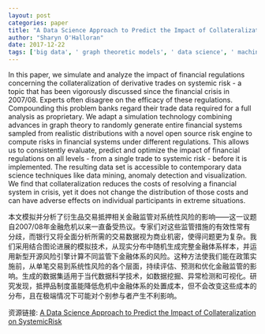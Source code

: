 ```yaml
---
layout: post
categories: paper
title: "A Data Science Approach to Predict the Impact of Collateralization on SystemicRisk"
author: "Sharyn O'Halloran"
date: 2017-12-22
tags: ['big data', ' graph theoretic models', ' data science', ' machine learning', ' Python', ' C  ', ' random graph generation', ' stochastic Linear Gauss-Markov model', ' Monte Carlo simulation', ' financial risk analytics', ' systemic risk', ' collateralizations', ' variation margin', ' initial margin', ' open source risk engine', ' financial regu']
---
```


In this paper, we simulate and analyze the impact of financial regulations concerning the collateralization of derivative trades on systemic risk - a topic that has been vigorously discussed since the financial crisis in 2007/08. Experts often disagree on the efficacy of these regulations. Compounding this problem banks regard their trade data required for a full analysis as proprietary. We adapt a simulation technology combining advances in graph theory to randomly generate entire financial systems sampled from realistic distributions with a novel open source risk engine to compute risks in financial systems under different regulations. This allows us to consistently evaluate, predict and optimize the impact of financial regulations on all levels - from a single trade to systemic risk - before it is implemented. The resulting data set is accessible to contemporary data science techniques like data mining, anomaly detection and visualization. We find that collateralization reduces the costs of resolving a financial system in crisis, yet it does not change the distribution of those costs and can have adverse effects on individual participants in extreme situations.

本文模拟并分析了衍生品交易抵押相关金融监管对系统性风险的影响——这一议题自2007/08年金融危机以来一直备受热议。专家们对这些监管措施的有效性常有分歧，而银行又将全面分析所需的交易数据视为商业机密，使得问题更为复杂。我们采用结合图论进展的模拟技术，从现实分布中随机生成完整金融体系样本，并运用新型开源风险引擎计算不同监管下金融体系的风险。这种方法使我们能在政策实施前，从单笔交易到系统性风险的各个层面，持续评估、预测和优化金融监管的影响。生成的数据集适用于当代数据科学技术，如数据挖掘、异常检测和可视化。研究发现，抵押品制度虽能降低危机中金融体系的处置成本，但不会改变这些成本的分布，且在极端情况下可能对个别参与者产生不利影响。

资源链接: [A Data Science Approach to Predict the Impact of Collateralization on SystemicRisk](https://papers.ssrn.com/sol3/papers.cfm?abstract_id=3090617)
